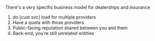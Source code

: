 
There's a very specific business model for dealerships and insurance
1. do [cust svc] load for multiple providers
2. Have a quota with those providers
3. Public-facing reputation shared between you and them
4. Back-end, you're still unrelated entities
